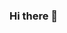 ### Hi there 👋

<!--
**kittimaratana/kittimaratana** is a ✨ _special_ ✨ repository because its `README.md` (this file) appears on your GitHub profile.

Here are some ideas to get you started:

Hey y'all 👋, I'm Kittima! Transitioning from data science to software engineering is my latest adventure. I graduated from the University of Toronto in industrial engineering and was among the first cohorts to specialize in artificial intelligence. I love problem-solving, whether it's participating in case competitions, tackling LeetCode questions, or brainstorming ideas to optimize day-to-day work with analytics, algorithms, and machine learning. ⚙️

Throughout my career, I've had some cool and unique opportunities. My internship experiences include researching abroad in Denmark 🇩🇰, working as a full-stack intern, and working cross-functionally to revamp how weather alerts are deployed to Canadians by designing the system architecture.

Post-graduation, my role evolved from a data analyst to a data scientist at the same rate that my love for programming increased. I was part of the pioneering team at Universal Music Canada 🎧, advancing music and tech by building products in the analytics and machine learning space.

I was offered a fully funded bootcamp through Brainstation 👩‍💻, and I decided to partake in the software engineering stream. As I graduate, I am excited to see what opportunities come my way.

In my spare time, I love to travel, work out, and sing. I'm also passionate about women's community building. I've participated in Women in STEM conferences 👭, raised money for literacy, and am currently involved with Monday Girl, where I help support and empower other women while building a lasting community.
